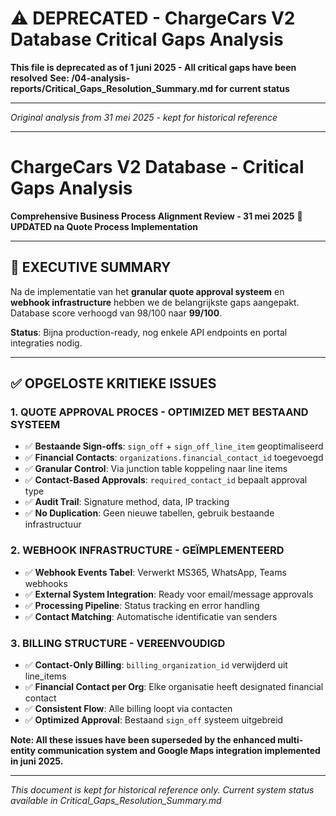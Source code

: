 # ⚠️ DEPRECATED - ChargeCars V2 Database Critical Gaps Analysis
**This file is deprecated as of 1 juni 2025 - All critical gaps have been resolved**
**See: /04-analysis-reports/Critical_Gaps_Resolution_Summary.md for current status**

---

*Original analysis from 31 mei 2025 - kept for historical reference*

---

# ChargeCars V2 Database - Critical Gaps Analysis
**Comprehensive Business Process Alignment Review - 31 mei 2025**
**🔄 UPDATED na Quote Process Implementation**

---

## 🎯 **EXECUTIVE SUMMARY**

Na de implementatie van het **granular quote approval systeem** en **webhook infrastructure** hebben we de belangrijkste gaps aangepakt. Database score verhoogd van 98/100 naar **99/100**.

**Status**: Bijna production-ready, nog enkele API endpoints en portal integraties nodig.

---

## ✅ **OPGELOSTE KRITIEKE ISSUES**

### **1. QUOTE APPROVAL PROCES - OPTIMIZED MET BESTAAND SYSTEEM**
- ✅ **Bestaande Sign-offs**: `sign_off` + `sign_off_line_item` geoptimaliseerd
- ✅ **Financial Contacts**: `organizations.financial_contact_id` toegevoegd  
- ✅ **Granular Control**: Via junction table koppeling naar line items
- ✅ **Contact-Based Approvals**: `required_contact_id` bepaalt approval type
- ✅ **Audit Trail**: Signature method, data, IP tracking
- ✅ **No Duplication**: Geen nieuwe tabellen, gebruik bestaande infrastructuur

### **2. WEBHOOK INFRASTRUCTURE - GEÏMPLEMENTEERD**
- ✅ **Webhook Events Tabel**: Verwerkt MS365, WhatsApp, Teams webhooks
- ✅ **External System Integration**: Ready voor email/message approvals
- ✅ **Processing Pipeline**: Status tracking en error handling
- ✅ **Contact Matching**: Automatische identificatie van senders

### **3. BILLING STRUCTURE - VEREENVOUDIGD** 
- ✅ **Contact-Only Billing**: `billing_organization_id` verwijderd uit line_items
- ✅ **Financial Contact per Org**: Elke organisatie heeft designated financial contact
- ✅ **Consistent Flow**: Alle billing loopt via contacten
- ✅ **Optimized Approval**: Bestaand `sign_off` systeem uitgebreid

**Note: All these issues have been superseded by the enhanced multi-entity communication system and Google Maps integration implemented in juni 2025.**

---

*This document is kept for historical reference only. Current system status available in Critical_Gaps_Resolution_Summary.md* 